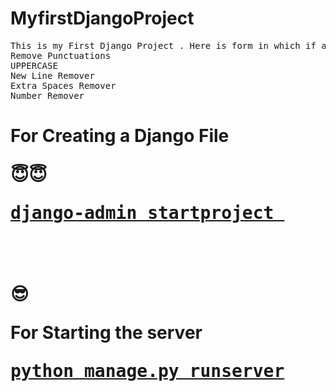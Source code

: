 # MyfirstDjangoProject

<pre>This is my First Django Project . Here is form in which if anyone enters text,the following tasks can be performed with the entered text
Remove Punctuations
UPPERCASE
New Line Remover
Extra Spaces Remover
Number Remover</pre>

<h1>
  <p>For Creating a Django File</p>😇😇
  <pre><a href="#">django-admin startproject <file-name></a></pre>
  <br>
  <br>😎
  <p>For Starting the server</p>
  <pre><a href="#">python manage.py runserver</a></pre>
</h1>

